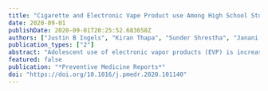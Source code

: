 ```yaml
---
title: "Cigarette and Electronic Vape Product use Among High School Students in Georgia, 2015-2018."
date: 2020-09-01
publishDate: 2020-09-01T20:25:52.683658Z
authors: ["Justin B Ingels", "Kiran Thapa", "Sunder Shrestha", "Janani Rajbhandari-Thapa"]
publication_types: ["2"]
abstract: "Adolescent use of electronic vapor products (EVP) is increasing; however, changes in EVP use in the context of cigarette smoking is less certain. We analyzed trends in EVP and cigarette use among high school students in the state of Georgia. We used self-reported EVP and cigarette use from the annual Georgia Student Health Survey 2.0 for 2015 to 2018 (N = 1,405,108). Users were categorized as exclusive EVP users, exclusive cigarette users, or dual users. We assessed current (≥1 day in past 30 days) use of EVPs, cigarettes, and dual users of both products, as well as number of days the products were used among current users. We compared current users, as well as number of days used, across adjacent years using tests for proportion and Wilcoxon t-tests, respectively. The proportion of current exclusive EVP users and dual users increased during 2017–2018 (4.2% to 6.9% and 1.6% to 3.7%, p < 0.001, respectively) after declining during 2015–2017, while the proportion of exclusive cigarette users declined during 2015–2018 (2.0% to 1.0%, p < 0.001). Similarly, the mean number of days of EVP use increased among exclusive EVP and dual users, and mean number of days of cigarette use increased among dual users during 2017–2018 (p < 0.001). These findings reinforce the importance of continued efforts to reduce all forms of tobacco products use among Georgia high school students."
featured: false
publication: "*Preventive Medicine Reports*"
doi: "https://doi.org/10.1016/j.pmedr.2020.101140"
---
```



